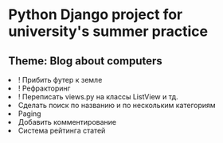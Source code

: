 # Python Django project for university's summer practice

<h2>Theme: Blog about computers</h2>

<li> ! Прибить футер к земле
<li> ! Рефракторинг
<li> ! Переписать views.py на классы ListView и тд.
<li> Сделать поиск по названию и по нескольким категориям
<li> Paging
<li> Добавить комментирование
<li> Система рейтинга статей
